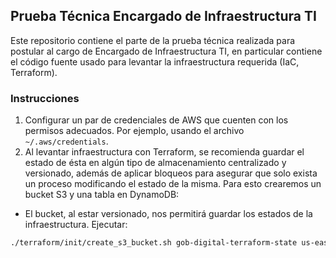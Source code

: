 ## Prueba Técnica Encargado de Infraestructura TI

Este repositorio contiene el parte de la prueba técnica realizada para postular al cargo de Encargado de Infraestructura TI, en particular contiene el código fuente usado para levantar la infraestructura requerida (IaC, Terraform).

### Instrucciones

1. Configurar un par de credenciales de AWS que cuenten con los permisos adecuados. Por ejemplo, usando el archivo `~/.aws/credentials`.
2. Al levantar infraestructura con Terraform, se recomienda guardar el estado de ésta en algún tipo de almacenamiento centralizado y versionado, además de aplicar bloqueos para asegurar que solo exista un proceso modificando el estado de la misma. Para esto crearemos un bucket S3 y una tabla en DynamoDB:
  - El bucket, al estar versionado, nos permitirá guardar los estados de la infraestructura. Ejecutar:
  ```bash
  ./terraform/init/create_s3_bucket.sh gob-digital-terraform-state us-east-1
  ```